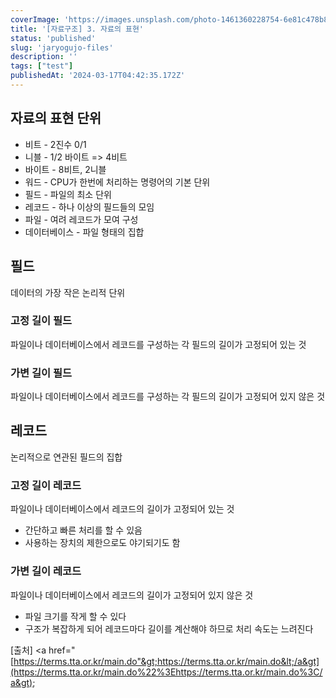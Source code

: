 ```yaml
---
coverImage: 'https://images.unsplash.com/photo-1461360228754-6e81c478b882?q=80&w=2074&auto=format&fit=crop&ixlib=rb-4.0.3&ixid=M3wxMjA3fDB8MHxwaG90by1wYWdlfHx8fGVufDB8fHx8fA%3D%3D'
title: '[자료구조] 3. 자료의 표현'
status: 'published'
slug: 'jaryogujo-files'
description: ''
tags: ["test"]
publishedAt: '2024-03-17T04:42:35.172Z'
---
```


## 자료의 표현 단위

- 비트 - 2진수 0/1
- 니블 - 1/2 바이트 =&gt; 4비트
- 바이트 - 8비트, 2니블
- 워드 - CPU가 한번에 처리하는 명령어의 기본 단위
- 필드 - 파일의 최소 단위
- 레코드 - 하나 이상의 필드들의 모임
- 파일 - 여려 레코드가 모여 구성
- 데이터베이스 - 파일 형태의 집합

## 필드

데이터의 가장 작은 논리적 단위

### 고정 길이 필드

파일이나 데이터베이스에서 레코드를 구성하는 각 필드의 길이가 고정되어 있는 것

### 가변 길이 필드

파일이나 데이터베이스에서 레코드를 구성하는 각 필드의 길이가 고정되어 있지 않은 것

## 레코드

논리적으로 연관된 필드의 집합

### 고정 길이 레코드

파일이나 데이터베이스에서 레코드의 길이가 고정되어 있는 것

- 간단하고 빠른 처리를 할 수 있음
- 사용하는 장치의 제한으로도 야기되기도 함

### 가변 길이 레코드

파일이나 데이터베이스에서 레코드의 길이가 고정되어 있지 않은 것

- 파일 크기를 작게 할 수 있다
- 구조가 복잡하게 되어 레코드마다 길이를 계산해야 하므로 처리 속도는 느려진다

\[출처\] &lt;a href="[https://terms.tta.or.kr/main.do"&gt;https://terms.tta.or.kr/main.do&lt;/a&gt](https://terms.tta.or.kr/main.do%22%3Ehttps://terms.tta.or.kr/main.do%3C/a&gt);